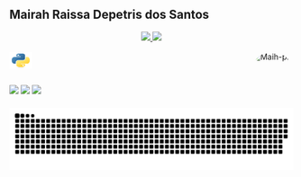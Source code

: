 ## Mairah Raissa Depetris dos Santos

<div align="center">
  <a href="https://github.com/dpMaih">
  <img width="45%" src="https://github-readme-stats.vercel.app/api?username=dpMaih&show_icons=true&theme=dracula&include_all_commits=true&count_private=true"/>
  <img width="45%" src="https://github-readme-stats.vercel.app/api/top-langs/?username=dpMaih&layout=compact&langs_count=7&theme=dracula"/>
</div>
<div style="display: inline_block"><br>
  <img align="center" alt="Maih-Python" height="30" width="40" src="https://raw.githubusercontent.com/devicons/devicon/master/icons/python/python-original.svg">
  <img align="right" alt="Maih-pic" height="100" style="border-radius:50px;" 
  src="https://user-images.githubusercontent.com/93302202/182289249-1282c90f-cf18-4402-8e6a-40924060ca41.jpg">
</div>
  
  
  ##
 
<div> 

  <a href="https://instagram.com/__dpmaih" target="_blank"><img src="https://img.shields.io/badge/-Instagram-%23E4405F?style=for-the-badge&logo=instagram&logoColor=white" target="_blank"></a>
  <a href = "mailto:mairahdepetris.villu@gmail.com"><img src="https://img.shields.io/badge/-Gmail-%23333?style=for-the-badge&logo=gmail&logoColor=white" target="_blank"></a>
  <a href="https://www.linkedin.com/in/mairah-depetris-422518219" target="_blank"><img src="https://img.shields.io/badge/-LinkedIn-%230077B5?style=for-the-badge&logo=linkedin&logoColor=white" target="_blank"></a> 


  ![Snake animation](https://github.com/dpMaih/dpMaih/blob/output/github-contribution-grid-snake.svg)
  
</div>
